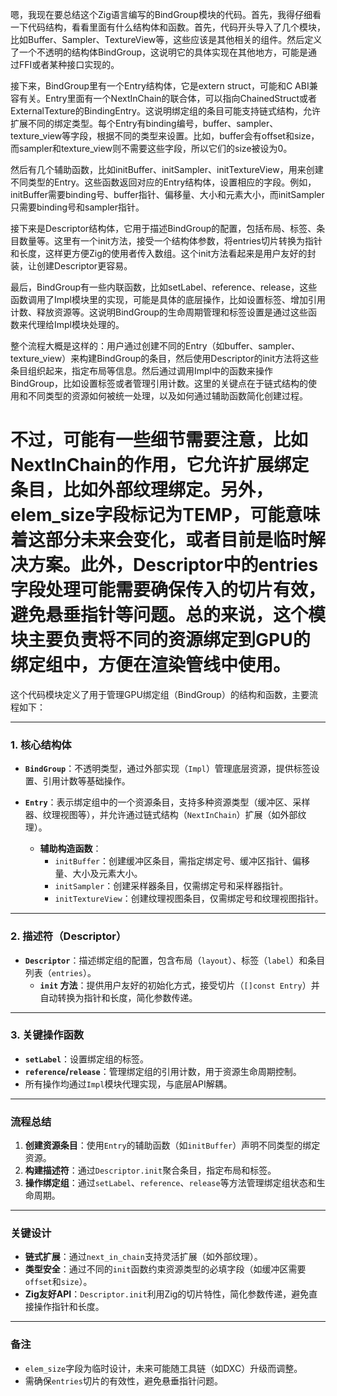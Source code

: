 嗯，我现在要总结这个Zig语言编写的BindGroup模块的代码。首先，我得仔细看一下代码结构，看看里面有什么结构体和函数。首先，代码开头导入了几个模块，比如Buffer、Sampler、TextureView等，这些应该是其他相关的组件。然后定义了一个不透明的结构体BindGroup，这说明它的具体实现在其他地方，可能是通过FFI或者某种接口实现的。

接下来，BindGroup里有一个Entry结构体，它是extern struct，可能和C ABI兼容有关。Entry里面有一个NextInChain的联合体，可以指向ChainedStruct或者ExternalTexture的BindingEntry。这说明绑定组的条目可能支持链式结构，允许扩展不同的绑定类型。每个Entry有binding编号，buffer、sampler、texture_view等字段，根据不同的类型来设置。比如，buffer会有offset和size，而sampler和texture_view则不需要这些字段，所以它们的size被设为0。

然后有几个辅助函数，比如initBuffer、initSampler、initTextureView，用来创建不同类型的Entry。这些函数返回对应的Entry结构体，设置相应的字段。例如，initBuffer需要binding号、buffer指针、偏移量、大小和元素大小，而initSampler只需要binding号和sampler指针。

接下来是Descriptor结构体，它用于描述BindGroup的配置，包括布局、标签、条目数量等。这里有一个init方法，接受一个结构体参数，将entries切片转换为指针和长度，这样更方便Zig的使用者传入数组。这个init方法看起来是用户友好的封装，让创建Descriptor更容易。

最后，BindGroup有一些内联函数，比如setLabel、reference、release，这些函数调用了Impl模块里的实现，可能是具体的底层操作，比如设置标签、增加引用计数、释放资源等。这说明BindGroup的生命周期管理和标签设置是通过这些函数来代理给Impl模块处理的。

整个流程大概是这样的：用户通过创建不同的Entry（如buffer、sampler、texture_view）来构建BindGroup的条目，然后使用Descriptor的init方法将这些条目组织起来，指定布局等信息。然后通过调用Impl中的函数来操作BindGroup，比如设置标签或者管理引用计数。这里的关键点在于链式结构的使用和不同类型的资源如何被统一处理，以及如何通过辅助函数简化创建过程。

不过，可能有一些细节需要注意，比如NextInChain的作用，它允许扩展绑定条目，比如外部纹理绑定。另外，elem_size字段标记为TEMP，可能意味着这部分未来会变化，或者目前是临时解决方案。此外，Descriptor中的entries字段处理可能需要确保传入的切片有效，避免悬垂指针等问题。总的来说，这个模块主要负责将不同的资源绑定到GPU的绑定组中，方便在渲染管线中使用。
================================================
这个代码模块定义了用于管理GPU绑定组（BindGroup）的结构和函数，主要流程如下：

---

### **1. 核心结构体**
- **`BindGroup`**：不透明类型，通过外部实现（`Impl`）管理底层资源，提供标签设置、引用计数等基础操作。
- **`Entry`**：表示绑定组中的一个资源条目，支持多种资源类型（缓冲区、采样器、纹理视图等），并允许通过链式结构（`NextInChain`）扩展（如外部纹理）。

  - **辅助构造函数**：
    - `initBuffer`：创建缓冲区条目，需指定绑定号、缓冲区指针、偏移量、大小及元素大小。
    - `initSampler`：创建采样器条目，仅需绑定号和采样器指针。
    - `initTextureView`：创建纹理视图条目，仅需绑定号和纹理视图指针。

---

### **2. 描述符（Descriptor）**
- **`Descriptor`**：描述绑定组的配置，包含布局（`layout`）、标签（`label`）和条目列表（`entries`）。
  - **`init` 方法**：提供用户友好的初始化方式，接受切片（`[]const Entry`）并自动转换为指针和长度，简化参数传递。

---

### **3. 关键操作函数**
- **`setLabel`**：设置绑定组的标签。
- **`reference`/`release`**：管理绑定组的引用计数，用于资源生命周期控制。
- 所有操作均通过`Impl`模块代理实现，与底层API解耦。

---

### **流程总结**
1. **创建资源条目**：使用`Entry`的辅助函数（如`initBuffer`）声明不同类型的绑定资源。
2. **构建描述符**：通过`Descriptor.init`聚合条目，指定布局和标签。
3. **操作绑定组**：通过`setLabel`、`reference`、`release`等方法管理绑定组状态和生命周期。

---

### **关键设计**
- **链式扩展**：通过`next_in_chain`支持灵活扩展（如外部纹理）。
- **类型安全**：通过不同的`init`函数约束资源类型的必填字段（如缓冲区需要`offset`和`size`）。
- **Zig友好API**：`Descriptor.init`利用Zig的切片特性，简化参数传递，避免直接操作指针和长度。

---

### **备注**
- `elem_size`字段为临时设计，未来可能随工具链（如DXC）升级而调整。
- 需确保`entries`切片的有效性，避免悬垂指针问题。
